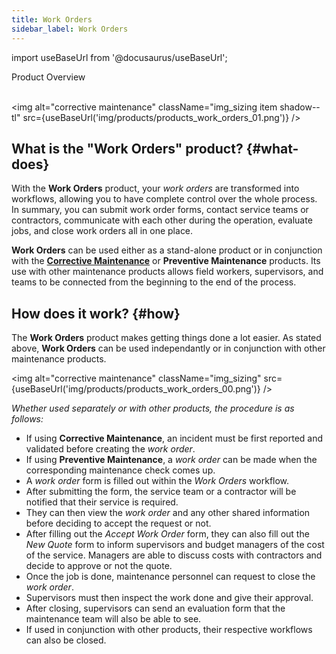 ```yaml
---
title: Work Orders
sidebar_label: Work Orders
---
```


import useBaseUrl from '@docusaurus/useBaseUrl'; 

<span className="hero__title">Product Overview</span>
<br/>
<br/>

<img alt="corrective maintenance" className="img_sizing item shadow--tl" src={useBaseUrl('img/products/products_work_orders_01.png')} />
<br/>

## What is the "Work Orders" product? {#what-does}

With the **Work Orders** product, your _work orders_ are transformed into workflows, allowing you to have complete control over the whole process. In summary, you can submit work order forms, contact service teams or contractors, communicate with each other during the operation, evaluate jobs, and close work orders all in one place.

**Work Orders** can be used either as a stand-alone product or in conjunction with the [**Corrective Maintenance**](/docs/products/corrective_maintenance/cm_overview) or **Preventive Maintenance** products. Its use with other maintenance products allows field workers, supervisors, and teams to be connected from the beginning to the end of the process.



## How does it work? {#how}

The **Work Orders** product makes getting things done a lot easier. As stated above, **Work Orders** can be used independantly or in conjunction with other maintenance products.

<img alt="corrective maintenance" className="img_sizing" src={useBaseUrl('img/products/products_work_orders_00.png')} />
<br/>

_Whether used separately or with other products, the procedure is as follows:_

- If using **Corrective Maintenance**, an incident must be first reported and validated before creating the _work order_.
- If using **Preventive Maintenance**, a _work order_ can be made when the corresponding maintenance check comes up.
- A _work order_ form is filled out within the _Work Orders_ workflow.
- After submitting the form, the service team or a contractor will be notified that their service is required. 
- They can then view the _work order_ and any other shared information before deciding to accept the request or not.
- After filling out the _Accept Work Order_ form, they can also fill out the _New Quote_ form to inform supervisors and budget managers of the cost of the service. Managers are able to discuss costs with contractors and decide to approve or not the quote.
- Once the job is done, maintenance personnel can request to close the _work order_.
- Supervisors must then inspect the work done and give their approval.
- After closing, supervisors can send an evaluation form that the maintenance team will also be able to see.
- If used in conjunction with other products, their respective workflows can also be closed.



